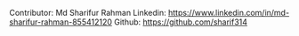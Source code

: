 Contributor:
Md Sharifur Rahman
Linkedin: https://www.linkedin.com/in/md-sharifur-rahman-855412120
Github: https://github.com/sharif314